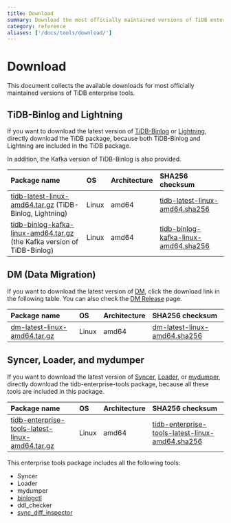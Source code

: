 ```yaml
---
title: Download
summary: Download the most officially maintained versions of TiDB enterprise tools.
category: reference
aliases: ['/docs/tools/download/']
---
```


# Download

This document collects the available downloads for most officially maintained versions of TiDB enterprise tools.

## TiDB-Binlog and Lightning

If you want to download the latest version of [TiDB-Binlog](/dev/reference/tools/tidb-binlog/overview.md) or [Lightning](/dev/reference/tools/tidb-lightning/overview.md), directly download the TiDB package, because both TiDB-Binlog and Lightning are included in the TiDB package.

In addition, the Kafka version of TiDB-Binlog is also provided.

| Package name | OS | Architecture | SHA256 checksum |
|:---|:---|:---|:---|
| [tidb-latest-linux-amd64.tar.gz](http://download.pingcap.org/tidb-latest-linux-amd64.tar.gz) (TiDB-Binlog, Lightning) | Linux | amd64 |[tidb-latest-linux-amd64.sha256](http://download.pingcap.org/tidb-latest-linux-amd64.sha256)|
| [tidb-binlog-kafka-linux-amd64.tar.gz](http://download.pingcap.org/tidb-binlog-kafka-linux-amd64.tar.gz) (the Kafka version of TiDB-Binlog) | Linux | amd64 |[tidb-binlog-kafka-linux-amd64.sha256](http://download.pingcap.org/tidb-binlog-kafka-linux-amd64.sha256)|

## DM (Data Migration)

If you want to download the latest version of [DM](/dev/how-to/migrate/using-data-migration.md), click the download link in the following table. You can also check the [DM Release](https://github.com/pingcap/dm/releases) page.

| Package name | OS | Architecture |  SHA256 checksum |
|:---|:---|:---|:---|
| [dm-latest-linux-amd64.tar.gz](http://download.pingcap.org/dm-latest-linux-amd64.tar.gz) | Linux | amd64 | [dm-latest-linux-amd64.sha256](http://download.pingcap.org/dm-latest-linux-amd64.sha256) |

## Syncer, Loader, and mydumper

If you want to download the latest version of [Syncer](/dev/reference/tools/syncer.md), [Loader](/dev/reference/tools/loader.md), or [mydumper](/dev/reference/tools/mydumper.md), directly download the tidb-enterprise-tools package, because all these tools are included in this package.

| Package name | OS | Architecture | SHA256 checksum |
|:---|:---|:---|:---|
| [tidb-enterprise-tools-latest-linux-amd64.tar.gz](http://download.pingcap.org/tidb-enterprise-tools-latest-linux-amd64.tar.gz) | Linux | amd64 | [tidb-enterprise-tools-latest-linux-amd64.sha256](http://download.pingcap.org/tidb-enterprise-tools-latest-linux-amd64.sha256) |

This enterprise tools package includes all the following tools:

- Syncer
- Loader
- mydumper
- [binlogctl](/dev/reference/tools/tidb-binlog/overview.md#binlogctl-guide)
- ddl_checker
- [sync_diff_inspector](/tools/sync-diff-inspector.md)

